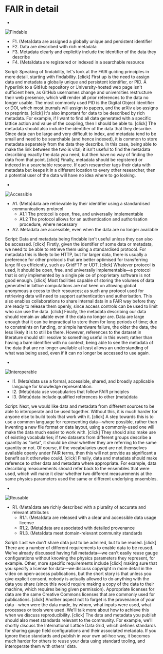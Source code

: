 # FAIR in detail

-

![Findable](./images/findable.svg) <!-- .element: width="200px" -->

- F1. (Meta)data are assigned a globally unique and persistent identifier <!-- .element class="fragment" -->
- F2. Data are described with rich metadata <!-- .element class="fragment" -->
- F3. Metadata clearly and explicitly include the identifier of the data they describe <!-- .element class="fragment" -->
- F4. (Meta)data are registered or indexed in a searchable resource <!-- .element class="fragment" -->

Script:
Speaking of findability, let's look at the FAIR guiding principles in more detail, starting with findability. [click] First up is the need to assign data and metadata a globally unique and persistent identifier, or PID. A hyperlink to a GitHub repository or University-hosted web page isn't sufficient here, as GitHub usernames change and universities restructure their web presence, which will render all prior references to the data no longer usable. The most commonly used PID is the Digital Object Identifier or DOI, which most journals will assign to papers, and the arXiv also assigns to preprints. [click] It's also important for data to be described by rich metadata. For example, if I want to find all data generated with a specific lattice action and value of the coupling, then I should be able to. [click] The metadata should also include the identifier of the data that they describe. Since data can be large and very difficult to index, and metadata tend to be small and need to be searchable (and hence indexed), it is common to store metadata separately from the data they describe. In this case, being able to make the link between the two is vital; it isn't useful to find the metadata describing exactly the data you need, but then have no way of finding the data from that point. [click] Finally, metadata should be registered or indexed in a searchable resource. If each researcher tags their data with metadata but keeps it in a different location to every other researcher, then a potential user of the data will have no idea where to go looking.

-

![Accessible](./images/accessible.svg) <!-- .element: width="200px" -->

- A1. (Meta)data are retrievable by their identifier using a standardised communications protocol <!-- .element class="fragment" -->
  - A1.1 The protocol is open, free, and universally implementable <!-- .element class="fragment" -->
  - A1.2 The protocol allows for an authentication and authorisation procedure, where necessary <!-- .element class="fragment" -->
- A2. Metadata are accessible, even when the data are no longer available <!-- .element class="fragment" -->

Script:
Data and metadata being findable isn't useful unless they can also be accessed. [click] Firstly, given the identifier of some data or metadata, we need to be able to retrieve them using a
 standardised protocol. For metadata this is likely to be HTTP, but for larger data, there is usually a preference for other protocols that are better optimised for transferring large fil
es efficiently, such as GridFTP or UDT. [click] Whatever protocol is used, it should be open, free, and universally implementable&mdash;a protocol that is only implemented by a single pie
ce of proprietary software is not good enough. [click] Most facilities capable of storing the volumes of data generated in lattice computations are not keen on allowing global anonymous a
ccess to their resources; as such any protocol used for retrieving data will need to support authentication and authorisation. This also enables collaborations to share internal data in a
 FAIR way before they are ready to release them openly, since access controls can be used to limit who can use the data. [click] Finally, the metadata describing our data should remain av
ailable even if the data no longer are. Data are large enough that it can be impractical to store them for long periods of time; due to constraints on funding, or simple hardware failure,
 the older the data, the less likely it is to still be there. However, references to the dataset in literature should still resolve to something useful in this event; rather than having a
 bare identifier with no context, being able to see the metadata of the data that are no longer available at least allows an understanding of what was being used, even if it can no longer
 be accessed to use again.

-

![Interoperable](./images/interoperable.svg) <!-- .element: width="200px" -->

- I1. (Meta)data use a formal, accessible, shared, and broadly applicable language for knowledge representation.
- I2. (Meta)data use vocabularies that follow FAIR principles
- I3. (Meta)data include qualified references to other (meta)data

Script:
Next, we would like data and metadata from different sources to be able to interoperate and be used together. Without this, it is much harder for anyone else to build tools that work with it. [click] A step towards this is to use a common language for representing data&mdash;where possible, rather than inventing a new file format or data layout, using a commonly-used one will make the data much easier to work with. [click] They should also make use of existing vocabularies; if two datasets from different groups describe a quantity as "beta", it should be clear whether they are referring to the same quantity or not. Of course, if the vocabularies used are not themselves available openly under FAIR terms, then this will not provide as significant a benefit as it otherwise could. [click] Finally, data and metadata should make reference to other data and metadata where appropriate. For example, data describing measurements should refer back to the ensembles that were used, which will make it clear whether two different measurements at the same physics parameters used the same or different underlying ensembles.

-

![Reusable](./images/reusable.svg) <!-- .element: width="200px" -->

- R1. (Meta)data are richly described with a plurality of accurate and relevant attributes
  - R1.1. (Meta)data are released with a clear and accessible data usage license
  - R1.2. (Meta)data are associated with detailed provenance
  - R1.3. (Meta)data meet domain-relevant community standards

Script:
Last we don't share data just to be admired, but to be reused. [click] There are a number of different requirements to enable data to be reused. We've already discussed having full metadata&mdash;we can't easily reuse gauge configurations without knowing the physics parameters they represent, for example. Other, more specific requirements include [click] making sure that you specify a license for data&mdash;we discuss copyright in more detail in the video on open-access publications, but the short story is that unless you give explicit consent, nobody is actually allowed to do anything with the data you share (since this would require making a copy of the data to their machine, which requires being given permission). Appropriate licenses for data are the same Creative Commons licenses that are commonly used for publications. [click] Another aspect not to forget is the provenance of your data&mdash;when were the data made, by whom, what inputs were used, what processes or tools were used. We'll talk more about how to achieve this when we discuss reproducibility. [click] The data and metadata you publish should also meet standards relevant to the community. For example, we'll shortly discuss the International Lattice Data Grid, which defines standards for sharing gauge field configurations and their associated metadata. If you ignore these standards and publish in your own ad-hoc way, it becomes much harder for others to reuse your data using standard tooling, and interoperate them with others' data.
